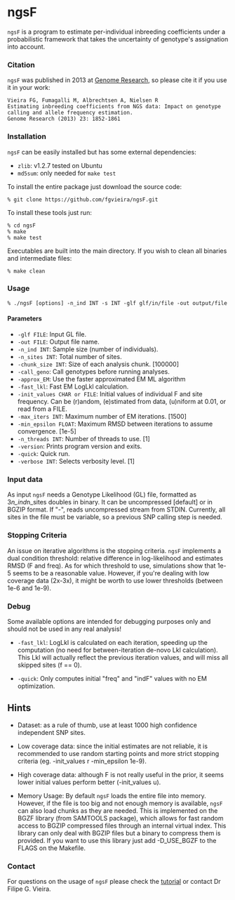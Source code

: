 

# ngsF

`ngsF` is a program to estimate per-individual inbreeding coefficients under a probabilistic framework that takes the uncertainty of genotype's assignation into account.

### Citation

`ngsF` was published in 2013 at [Genome Research](http://genome.cshlp.org/content/23/11/1852.full), so please cite it if you use it in your work:

    Vieira FG, Fumagalli M, Albrechtsen A, Nielsen R
    Estimating inbreeding coefficients from NGS data: Impact on genotype calling and allele frequency estimation.
    Genome Research (2013) 23: 1852-1861

### Installation

`ngsF` can be easily installed but has some external dependencies:

* `zlib`: v1.2.7 tested on Ubuntu
* `md5sum`: only needed for `make test`

To install the entire package just download the source code:

    % git clone https://github.com/fgvieira/ngsF.git

To install these tools just run:

    % cd ngsF
    % make
    % make test

Executables are built into the main directory. If you wish to clean all binaries and intermediate files:

    % make clean

### Usage

    % ./ngsF [options] -n_ind INT -s INT -glf glf/in/file -out output/file

#### Parameters

* `-glf FILE`: Input GL file.
* `-out FILE`: Output file name.
* `-n_ind INT`: Sample size (number of individuals).
* `-n_sites INT`: Total number of sites.
* `-chunk_size INT`: Size of each analysis chunk. [100000]
* `-call_geno`: Call genotypes before running analyses.
* `-approx_EM`: Use the faster approximated EM ML algorithm
* `-fast_lkl`: Fast EM LogLkl calculation.
* `-init_values CHAR or FILE`: Initial values of individual F and site frequency. Can be (r)andom, (e)stimated from data, (u)niform at 0.01, or read from a FILE.
* `-max_iters INT`: Maximum number of EM iterations. [1500]
* `-min_epsilon FLOAT`: Maximum RMSD between iterations to assume convergence. [1e-5]
* `-n_threads INT`: Number of threads to use. [1]
* `-version`: Prints program version and exits.
* `-quick`: Quick run.
* `-verbose INT`: Selects verbosity level. [1]

### Input data
As input `ngsF` needs a Genotype Likelihood (GL) file, formatted as 3*n_ind*n_sites doubles in binary. It can be uncompressed [default] or in BGZIP format. If "-", reads uncompressed stream from STDIN. Currently, all sites in the file must be variable, so a previous SNP calling step is needed.

### Stopping Criteria
An issue on iterative algorithms is the stopping criteria. `ngsF` implements a dual condition threshold: relative difference in log-likelihood and estimates RMSD (F and freq). As for which threshold to use, simulations show that 1e-5 seems to be a reasonable value. However, if you're dealing with low coverage data (2x-3x), it might be worth to use lower thresholds (between 1e-6 and 1e-9).

### Debug
Some available options are intended for debugging purposes only and should not be used in any real analysis!

* `-fast_lkl`: LogLkl is calculated on each iteration, speeding up the computation (no need for between-iteration de-novo Lkl calculation). This Lkl will actually reflect the previous iteration values, and will miss all skipped sites (f == 0).

* `-quick`: Only computes initial "freq" and "indF" values with no EM optimization.

## Hints
- Dataset: as a rule of thumb, use at least 1000 high confidence independent SNP sites.

- Low coverage data: since the initial estimates are not reliable, it is recommended to use random starting points and more strict stopping criteria (eg. -init_values r -min_epsilon 1e-9).

- High coverage data: although F is not really useful in the prior, it seems lower initial values perform better (-init_values u).

- Memory Usage: By default `ngsF` loads the entire file into memory. However, if the file is too big and not enough memory is available, `ngsF` can also load chunks as they are needed. This is implemented on the BGZF library (from SAMTOOLS package), which allows for fast random access to BGZIP compressed files through an internal virtual index. This library can only deal with BGZIP files but a binary to compress them is provided.
If you want to use this library just add -D_USE_BGZF to the FLAGS on the Makefile.

### Contact
For questions on the usage of `ngsF` please check the [tutorial](https://github.com/fgvieira/ngsF/tree/master/examples) or contact Dr Filipe G. Vieira.
